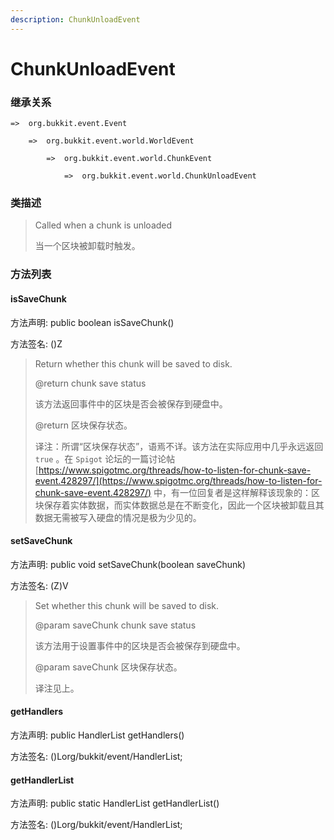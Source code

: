 ```yaml
---
description: ChunkUnloadEvent
---
```


# ChunkUnloadEvent

### 继承关系

    =>  org.bukkit.event.Event

        =>  org.bukkit.event.world.WorldEvent

            =>  org.bukkit.event.world.ChunkEvent

                =>  org.bukkit.event.world.ChunkUnloadEvent

### 类描述

> Called when a chunk is unloaded
> 
> 当一个区块被卸载时触发。

### 方法列表

#### isSaveChunk

方法声明: public boolean isSaveChunk()

方法签名: ()Z

> Return whether this chunk will be saved to disk.
>
> @return chunk save status
>
> 该方法返回事件中的区块是否会被保存到硬盘中。
> 
> @return 区块保存状态。
>
> 译注：所谓“区块保存状态”，语焉不详。该方法在实际应用中几乎永远返回 `true` 。在 `Spigot` 论坛的一篇讨论帖 [https://www.spigotmc.org/threads/how-to-listen-for-chunk-save-event.428297/](https://www.spigotmc.org/threads/how-to-listen-for-chunk-save-event.428297/) 中，有一位回复者是这样解释该现象的：区块保存着实体数据，而实体数据总是在不断变化，因此一个区块被卸载且其数据无需被写入硬盘的情况是极为少见的。

#### setSaveChunk

方法声明: public void setSaveChunk(boolean saveChunk)

方法签名: (Z)V

> Set whether this chunk will be saved to disk.
>
> @param saveChunk chunk save status
>
> 该方法用于设置事件中的区块是否会被保存到硬盘中。
> 
> @param saveChunk 区块保存状态。
>
> 译注见上。

#### getHandlers

方法声明: public HandlerList getHandlers()

方法签名: ()Lorg/bukkit/event/HandlerList;

#### getHandlerList

方法声明: public static HandlerList getHandlerList()

方法签名: ()Lorg/bukkit/event/HandlerList;